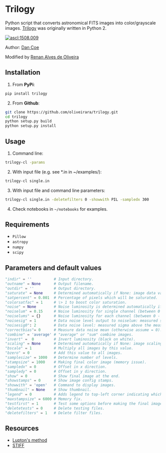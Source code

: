 # Trilogy

Python script that converts astronomical FITS images into color/grayscale images. [Trilogy](https://www.stsci.edu/~dcoe/trilogy/) was originally written in Python 2.

<a  href="https://ascl.net/1508.009"><img  src="https://img.shields.io/badge/ascl-1508.009-blue.svg?colorB=262255"  alt="ascl:1508.009" /></a>

Author: [Dan Coe](https://www.stsci.edu/~dcoe)

Modified by [Renan Alves de Oliveira](https://github.com/oliveirara)

## Installation

1. From **PyPi**:

```bash
pip install trilogy
```

2. From **Github**:

```bash
git clone https://github.com/oliveirara/trilogy.git
cd trilogy
python setup.py build
python setup.py install
```

## Usage

1. Command line:

```bash
trilogy-cl -params
```

2. With input file (e.g. see *.in in ~/examples/):

```bash
trilogy-cl single.in
```

3. With input file and command line parameters:

```bash
trilogy-cl single.in -deletefilters 0 -showwith PIL -sampledx 300
```

4. Check notebooks in `~/notebooks` for examples.

## Requirements

* `Pillow`
* `astropy`
* `numpy`
* `scipy`

## Parameters and default values

```python
"indir" = ''          # Input directory.
"outname" = None      # Output filename.
"outdir" = ''         # Output directory.
"saturate" = None     # Determined automatically if None: image data value allowed to saturate.
"satpercent" = 0.001  # Percentage of pixels which will be saturated.
"colorsatfac" = 1     # \> 1 to boost color saturation.
"noise" = None        # Noise luminosity is determined automatically if None.
"noiselum" = 0.15     # Noise luminosity for single channel (between 0 - 1).
"noiselums" = {}      # Noise luminosity for each channel (between 0 - 1).
"noisesig" = 1        # Data noise level output to noiselum: measured sigma above the measured mean.
"noisesig0": 2        # Data noise level: measured sigma above the measured mean.
"correctbias"= 0      # Measure data noise mean (otherwise assume = 0).
"combine" = 'average' # "average" or "sum" combine images.
"invert" =  0         # Invert luminosity (black on white).
"scaling" = None      # Determined automatically if None: image scaling.
"bscale" = 1          # Multiply all images by this value.
"bzero" = 0           # Add this value to all images.
"samplesize" = 1000   # Determine number of levels.
"stampsize" = 1000    # Making final color image (memory issue).
"sampledx" = 0        # Offset in x direction.
"sampledy" = 0        # Offset in y direction.
"show" = 0            # Show final image at the end.
"showstamps" = 0      # Show image config stamps.
"showwith" = 'open'   # Command to display images.
"thumbnail" = None    # Show thumbnail.
"legend" = 0          # Adds legend to top-left corner indicating which filters were used (only for RGB).
"maxstampsize" = 6000 # Memory fix.
"testfirst" = 1       # Test some options before making the final image.
"deletetests" = 0     # Delete testing files.
"deletefilters" = 1   # Delete filter files.
```

## Resources

* [Lupton's method](http://www.astro.princeton.edu/~rhl/PrettyPictures/)
* [STIFF](https://github.com/astromatic/stiff)
